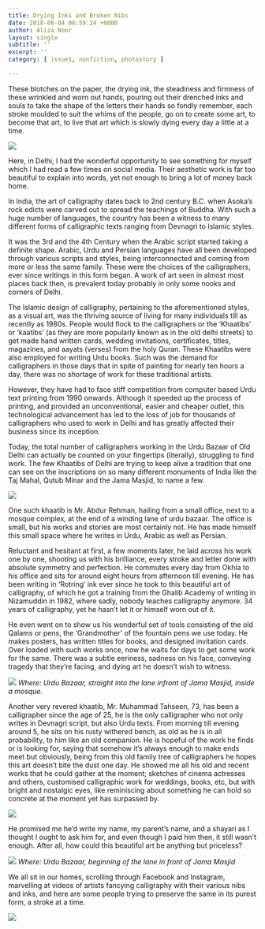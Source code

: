 ```yaml
---
title: Drying Inks and Broken Nibs
date: 2018-08-04 06:59:24 +0000
author: Aliza Noor
layout: single
subtitle: ''
excerpt: ''
category: [ issue1, nonfiction, photostory ]

---
```

These blotches on the paper, the drying ink, the steadiness and firmness of these wrinkled and worn out hands, pouring out their drenched inks and souls to take the shape of the letters their hands so fondly remember, each stroke moulded to suit the whims of the people, go on to create some art, to become that art, to live that art which is slowly dying every day a little at a time.

![](/assets/img/DryingInk1.jpg)

Here, in Delhi, I had the wonderful opportunity to see something for myself which I had read a few times on social media. Their aesthetic work is far too beautiful to explain into words, yet not enough to bring a lot of money back home.

In India, the art of calligraphy dates back to 2nd century B.C. when Asoka’s rock edicts were carved out to spread the teachings of Buddha. With such a huge number of languages, the country has been a witness to many different forms of calligraphic texts ranging from Devnagri to Islamic styles.

It was the 3rd and the 4th Century when the Arabic script started taking a definite shape. Arabic, Urdu and Persian languages have all been developed through various scripts and styles, being interconnected and coming from more or less the same family. These were the choices of the calligraphers, ever since writings in this form began. A work of art seen in almost most places back then, is prevalent today probably in only some nooks and corners of Delhi.

The Islamic design of calligraphy, pertaining to the aforementioned styles, as a visual art, was the thriving source of living for many individuals till as recently as 1980s. People would flock to the calligraphers or the ‘Khaatibs’ or ‘kaatibs’ (as they are more popularly known as in the old delhi streets) to get made hand written cards, wedding invitations, certificates, titles, magazines, and aayats (verses) from the holy Quran. These Khaatibs were also employed for writing Urdu books. Such was the demand for calligraphers in those days that in spite of painting for nearly ten hours a day, there was no shortage of work for these traditional artists.

However, they have had to face stiff competition from computer based Urdu text printing from 1990 onwards. Although it speeded up the process of printing, and provided an unconventional, easier and cheaper outlet, this technological advancement has led to the loss of job for thousands of calligraphers who used to work in Delhi and has greatly affected their business since its inception.

Today, the total number of calligraphers working in the Urdu Bazaar of Old Delhi can actually be counted on your fingertips (literally), struggling to find work. The few Khaatibs of Delhi are trying to keep alive a tradition that one can see on the inscriptions on so many different monuments of India like the Taj Mahal, Qutub Minar and the Jama Masjid, to name a few.

![](/assets/img/DryingInk2.jpg)


One such khaatib is Mr. Abdur Rehman, hailing from a small office, next to a mosque complex, at the end of a winding lane of urdu bazaar. The office is small, but his works and stories are most certainly not. He has made himself this small space where he writes in Urdu, Arabic as well as Persian.

Reluctant and hesitant at first, a few moments later, he laid across his work one by one, shooting us with his brilliance, every stroke and letter done with absolute symmetry and perfection. He commutes every day from Okhla to his office and sits for around eight hours from afternoon till evening. He has been writing in ‘Rotring’ ink ever since he took to this beautiful art of calligraphy, of which he got a training from the Ghalib Academy of writing in Nizamuddin in 1982, where sadly, nobody teaches calligraphy anymore. 34 years of calligraphy, yet he hasn’t let it or himself worn out of it.

He even went on to show us his wonderful set of tools consisting of the old Qalams or pens, the ‘Grandmother’ of the fountain pens we use today. He makes posters, has written titles for books, and designed invitation cards. Over loaded with such works once, now he waits for days to get some work for the same. There was a subtle eeriness, sadness on his face, conveying tragedy that they’re facing, and dying art he doesn’t wish to witness.



![](/assets/img/DryingInk3.jpg)
_Where: Urdu Bazaar, straight into the lane infront of Jama Masjid, inside a mosque._

Another very revered khaatib, Mr. Muhammad Tahseen, 73, has been a calligrapher since the age of 25, he is the only calligrapher who not only writes in Devnagri script, but also Urdu texts. From morning till evening around 5, he sits on his rusty withered bench, as old as he is in all probability, to him like an old companion. He is hopeful of the work he finds or is looking for, saying that somehow it’s always enough to make ends meet but obviously, being from this old family tree of calligraphers he hopes this art doesn’t bite the dust one day. He showed me all his old and recent works that he could gather at the moment; sketches of cinema actresses and others, customised calligraphic work for weddings, books, etc, but with bright and nostalgic eyes, like reminiscing about something he can hold so concrete at the moment yet has surpassed by.

![](/assets/img/DryingInk4.jpg)

He promised me he’d write my name, my parent’s name, and a shayari as I thought I ought to ask him for, and even though I paid him then, it still wasn’t enough. After all, how could this beautiful art be anything but priceless?

![](/assets/img/DryingInk5.jpg)
_Where: Urdu Bazaar, beginning of the lane in front of Jama Masjid_

We all sit in our homes, scrolling through Facebook and Instagram, marvelling at videos of artists fancying calligraphy with their various nibs and inks, and here are some people trying to preserve the same in its purest form, a stroke at a time. 

![](/assets/img/DryingInk6.jpg)


